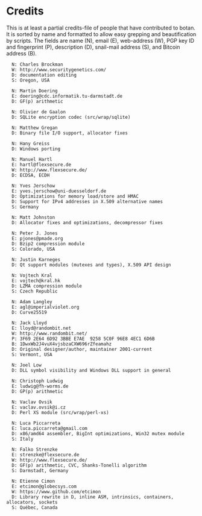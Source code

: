 
Credits
========================================

This is at least a partial credits-file of people that have contributed
to botan. It is sorted by name and formatted to allow easy grepping
and beautification by scripts. The fields are name (N), email (E),
web-address (W), PGP key ID and fingerprint (P), description (D),
snail-mail address (S), and Bitcoin address (B).

```
  N: Charles Brockman
  W: http://www.securitygenetics.com/
  D: documentation editing
  S: Oregon, USA

  N: Martin Doering
  E: doering@cdc.informatik.tu-darmstadt.de
  D: GF(p) arithmetic

  N: Olivier de Gaalon
  D: SQLite encryption codec (src/wrap/sqlite)

  N: Matthew Gregan
  D: Binary file I/O support, allocator fixes

  N: Hany Greiss
  D: Windows porting

  N: Manuel Hartl
  E: hartl@flexsecure.de
  W: http://www.flexsecure.de/
  D: ECDSA, ECDH

  N: Yves Jerschow
  E: yves.jerschow@uni-duesseldorf.de
  D: Optimizations for memory load/store and HMAC
  D: Support for IPv4 addresses in X.509 alternative names
  S: Germany

  N: Matt Johnston
  D: Allocator fixes and optimizations, decompressor fixes

  N: Peter J. Jones
  E: pjones@pmade.org
  D: Bzip2 compression module
  S: Colorado, USA

  N: Justin Karneges
  D: Qt support modules (mutexes and types), X.509 API design

  N: Vojtech Kral
  E: vojtech@kral.hk
  D: LZMA compression module
  S: Czech Republic
  
  N: Adam Langley
  E: agl@imperialviolet.org
  D: Curve25519

  N: Jack Lloyd
  E: lloyd@randombit.net
  W: http://www.randombit.net/
  P: 3F69 2E64 6D92 3BBE E7AE  9258 5C0F 96E8 4EC1 6D6B
  B: 1DwxWb2J4vuX4vjsbzaCXW696rZfeamahz
  D: Original designer/author, maintainer 2001-current
  S: Vermont, USA

  N: Joel Low
  D: DLL symbol visibility and Windows DLL support in general

  N: Christoph Ludwig
  E: ludwig@fh-worms.de
  D: GP(p) arithmetic

  N: Vaclav Ovsik
  E: vaclav.ovsik@i.cz
  D: Perl XS module (src/wrap/perl-xs)

  N: Luca Piccarreta
  E: luca.piccarreta@gmail.com
  D: x86/amd64 assembler, BigInt optimizations, Win32 mutex module
  S: Italy

  N: Falko Strenzke
  E: strenzke@flexsecure.de
  W: http://www.flexsecure.de/
  D: GF(p) arithmetic, CVC, Shanks-Tonelli algorithm
  S: Darmstadt, Germany

  N: Etienne Cimon
  E: etcimon@globecsys.com
  W: https://www.github.com/etcimon
  D: Library rewrite in D, inline ASM, intrinsics, containers, allocators, sockets
  S: Québec, Canada
```
